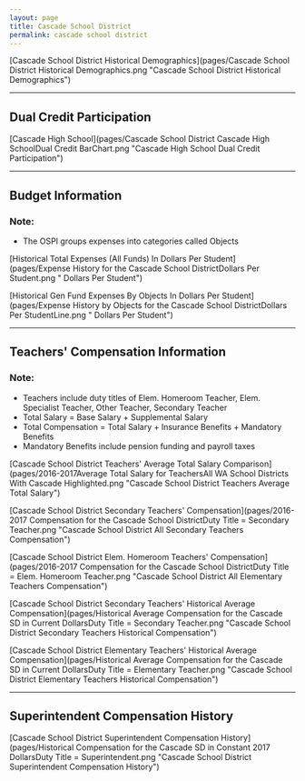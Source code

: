 ```yaml
---
layout: page
title: Cascade School District
permalink: cascade school district
---
```



[Cascade School District Historical Demographics](pages/Cascade School District Historical Demographics.png "Cascade School District Historical Demographics")

___

## Dual Credit Participation

[Cascade High School](pages/Cascade School District Cascade High SchoolDual Credit BarChart.png "Cascade High School Dual Credit Participation")


___

## Budget Information
### Note:
- The OSPI groups expenses into categories called Objects

[Historical Total Expenses (All Funds) In Dollars Per Student](pages/Expense History for the Cascade School DistrictDollars Per Student.png " Dollars Per Student")

[Historical Gen Fund Expenses By Objects In Dollars Per Student](pages/Expense History by Objects for the Cascade School DistrictDollars Per StudentLine.png " Dollars Per Student")


___

## Teachers' Compensation Information
### Note:
- Teachers include duty titles of Elem. Homeroom Teacher, Elem. Specialist Teacher, Other Teacher, Secondary Teacher
- Total Salary = Base Salary + Supplemental Salary
- Total Compensation = Total Salary + Insurance Benefits + Mandatory Benefits
- Mandatory Benefits include pension funding and payroll taxes

[Cascade School District Teachers' Average Total Salary Comparison](pages/2016-2017Average Total Salary for TeachersAll WA School Districts With Cascade Highlighted.png "Cascade School District Teachers Average Total Salary")

[Cascade School District Secondary Teachers' Compensation](pages/2016-2017 Compensation for the Cascade School DistrictDuty Title = Secondary Teacher.png "Cascade School District All Secondary Teachers Compensation")

[Cascade School District Elem. Homeroom Teachers' Compensation](pages/2016-2017 Compensation for the Cascade School DistrictDuty Title = Elem. Homeroom Teacher.png "Cascade School District All Elementary Teachers Compensation")

[Cascade School District Secondary Teachers' Historical Average Compensation](pages/Historical Average Compensation for the Cascade SD in Current DollarsDuty Title = Secondary Teacher.png "Cascade School District Secondary Teachers Historical Compensation")

[Cascade School District Elementary Teachers' Historical Average Compensation](pages/Historical Average Compensation for the Cascade SD in Current DollarsDuty Title = Elementary Teacher.png "Cascade School District Elementary Teachers Historical Compensation")


___

## Superintendent Compensation History

[Cascade School District Superintendent Compensation History](pages/Historical Compensation for the Cascade SD in Constant 2017 DollarsDuty Title = Superintendent.png "Cascade School District Superintendent Compensation History")

